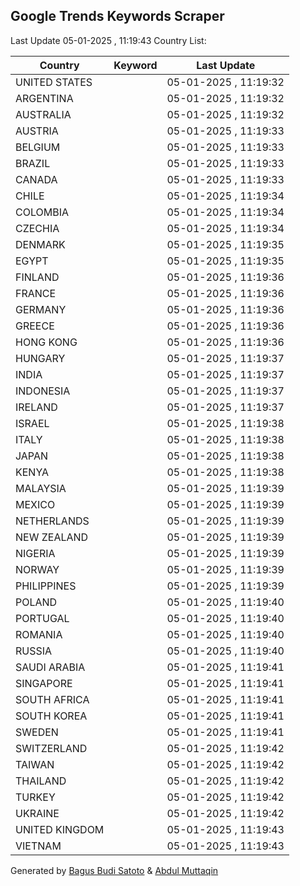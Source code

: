 
## Google Trends Keywords Scraper

Last Update 05-01-2025 , 11:19:43
Country List:

| Country | Keyword | Last Update |
| --- | --- | --- |
| UNITED STATES |  | 05-01-2025 , 11:19:32 |
| ARGENTINA |  | 05-01-2025 , 11:19:32 |
| AUSTRALIA |  | 05-01-2025 , 11:19:32 |
| AUSTRIA |  | 05-01-2025 , 11:19:33 |
| BELGIUM |  | 05-01-2025 , 11:19:33 |
| BRAZIL |  | 05-01-2025 , 11:19:33 |
| CANADA |  | 05-01-2025 , 11:19:33 |
| CHILE |  | 05-01-2025 , 11:19:34 |
| COLOMBIA |  | 05-01-2025 , 11:19:34 |
| CZECHIA |  | 05-01-2025 , 11:19:34 |
| DENMARK |  | 05-01-2025 , 11:19:35 |
| EGYPT |  | 05-01-2025 , 11:19:35 |
| FINLAND |  | 05-01-2025 , 11:19:36 |
| FRANCE |  | 05-01-2025 , 11:19:36 |
| GERMANY |  | 05-01-2025 , 11:19:36 |
| GREECE |  | 05-01-2025 , 11:19:36 |
| HONG KONG |  | 05-01-2025 , 11:19:36 |
| HUNGARY |  | 05-01-2025 , 11:19:37 |
| INDIA |  | 05-01-2025 , 11:19:37 |
| INDONESIA |  | 05-01-2025 , 11:19:37 |
| IRELAND |  | 05-01-2025 , 11:19:37 |
| ISRAEL |  | 05-01-2025 , 11:19:38 |
| ITALY |  | 05-01-2025 , 11:19:38 |
| JAPAN |  | 05-01-2025 , 11:19:38 |
| KENYA |  | 05-01-2025 , 11:19:38 |
| MALAYSIA |  | 05-01-2025 , 11:19:39 |
| MEXICO |  | 05-01-2025 , 11:19:39 |
| NETHERLANDS |  | 05-01-2025 , 11:19:39 |
| NEW ZEALAND |  | 05-01-2025 , 11:19:39 |
| NIGERIA |  | 05-01-2025 , 11:19:39 |
| NORWAY |  | 05-01-2025 , 11:19:39 |
| PHILIPPINES |  | 05-01-2025 , 11:19:39 |
| POLAND |  | 05-01-2025 , 11:19:40 |
| PORTUGAL |  | 05-01-2025 , 11:19:40 |
| ROMANIA |  | 05-01-2025 , 11:19:40 |
| RUSSIA |  | 05-01-2025 , 11:19:40 |
| SAUDI ARABIA |  | 05-01-2025 , 11:19:41 |
| SINGAPORE |  | 05-01-2025 , 11:19:41 |
| SOUTH AFRICA |  | 05-01-2025 , 11:19:41 |
| SOUTH KOREA |  | 05-01-2025 , 11:19:41 |
| SWEDEN |  | 05-01-2025 , 11:19:41 |
| SWITZERLAND |  | 05-01-2025 , 11:19:42 |
| TAIWAN |  | 05-01-2025 , 11:19:42 |
| THAILAND |  | 05-01-2025 , 11:19:42 |
| TURKEY |  | 05-01-2025 , 11:19:42 |
| UKRAINE |  | 05-01-2025 , 11:19:42 |
| UNITED KINGDOM |  | 05-01-2025 , 11:19:43 |
| VIETNAM |  | 05-01-2025 , 11:19:43 |

Generated by [Bagus Budi Satoto](https://github.com/bagussatoto/) & [Abdul Muttaqin](https://github.com/fdciabdul/)
